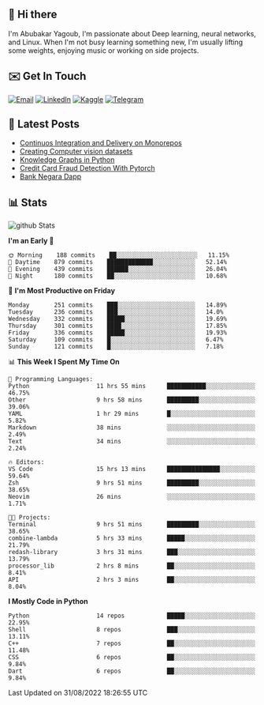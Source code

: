 ## 👋 Hi there

I'm Abubakar Yagoub, I'm passionate about Deep learning, neural networks, and
Linux. When I'm not busy learning something new, I'm usually lifting some
weights, enjoying music or working on side projects.

## ✉️ Get In Touch

[![Email](https://img.shields.io/badge/Email-f1f1f1?style=for-the-badge&logo=gmail&logoColor=0f111a)](mailto:git@blacksuan19.dev)
[![LinkedIn](https://img.shields.io/badge/LinkedIn-0077B5?style=for-the-badge&logo=linkedin&logoColor=white)](https://www.linkedin.com/in/blacksuan19/)
[![Kaggle](https://img.shields.io/badge/Kaggle-5acfff?style=for-the-badge&logo=kaggle&logoColor=white)](http://kaggle.com/abubakaryagob/)
[![Telegram](https://img.shields.io/badge/Telegram-2CA5E0?style=for-the-badge&logo=telegram&logoColor=white)](https://t.me/blacksuan19)

## 📩 Latest Posts

<!-- BLOG-POST-LIST:START -->
- [Continuos Integration and Delivery on Monorepos](http://blacksuan19.dev/blog/github-actions-monorepos/)
- [Creating Computer vision datasets](http://blacksuan19.dev/blog/creating-datasets/)
- [Knowledge Graphs in Python](http://blacksuan19.dev/projects/Knowledge_Graphs/)
- [Credit Card Fraud Detection With Pytorch](http://blacksuan19.dev/projects/credit-card-fraud-detection-with-pytorch/)
- [Bank Negara Dapp](http://blacksuan19.dev/projects/bank-negara/)
<!-- BLOG-POST-LIST:END -->

## 📊 Stats

![github Stats](https://github-readme-stats.vercel.app/api?username=blacksuan19&theme=github_dark&show_icons=true&count_private=true&custom_title=Github%20Stats&hide_border=true)

<!--START_SECTION:waka-->
**I'm an Early 🐤** 

```text
🌞 Morning    188 commits    ██░░░░░░░░░░░░░░░░░░░░░░░   11.15% 
🌆 Daytime    879 commits    █████████████░░░░░░░░░░░░   52.14% 
🌃 Evening    439 commits    ██████░░░░░░░░░░░░░░░░░░░   26.04% 
🌙 Night      180 commits    ██░░░░░░░░░░░░░░░░░░░░░░░   10.68%

```
📅 **I'm Most Productive on Friday** 

```text
Monday       251 commits    ███░░░░░░░░░░░░░░░░░░░░░░   14.89% 
Tuesday      236 commits    ███░░░░░░░░░░░░░░░░░░░░░░   14.0% 
Wednesday    332 commits    █████░░░░░░░░░░░░░░░░░░░░   19.69% 
Thursday     301 commits    ████░░░░░░░░░░░░░░░░░░░░░   17.85% 
Friday       336 commits    █████░░░░░░░░░░░░░░░░░░░░   19.93% 
Saturday     109 commits    █░░░░░░░░░░░░░░░░░░░░░░░░   6.47% 
Sunday       121 commits    █░░░░░░░░░░░░░░░░░░░░░░░░   7.18%

```


📊 **This Week I Spent My Time On** 

```text
💬 Programming Languages: 
Python                   11 hrs 55 mins      ███████████░░░░░░░░░░░░░░   46.75% 
Other                    9 hrs 58 mins       █████████░░░░░░░░░░░░░░░░   39.06% 
YAML                     1 hr 29 mins        █░░░░░░░░░░░░░░░░░░░░░░░░   5.82% 
Markdown                 38 mins             ░░░░░░░░░░░░░░░░░░░░░░░░░   2.49% 
Text                     34 mins             ░░░░░░░░░░░░░░░░░░░░░░░░░   2.24%

🔥 Editors: 
VS Code                  15 hrs 13 mins      ███████████████░░░░░░░░░░   59.64% 
Zsh                      9 hrs 51 mins       █████████░░░░░░░░░░░░░░░░   38.65% 
Neovim                   26 mins             ░░░░░░░░░░░░░░░░░░░░░░░░░   1.71%

🐱‍💻 Projects: 
Terminal                 9 hrs 51 mins       █████████░░░░░░░░░░░░░░░░   38.65% 
combine-lambda           5 hrs 33 mins       █████░░░░░░░░░░░░░░░░░░░░   21.79% 
redash-library           3 hrs 31 mins       ███░░░░░░░░░░░░░░░░░░░░░░   13.79% 
processor_lib            2 hrs 8 mins        ██░░░░░░░░░░░░░░░░░░░░░░░   8.41% 
API                      2 hrs 3 mins        ██░░░░░░░░░░░░░░░░░░░░░░░   8.04%

```

**I Mostly Code in Python** 

```text
Python                   14 repos            █████░░░░░░░░░░░░░░░░░░░░   22.95% 
Shell                    8 repos             ███░░░░░░░░░░░░░░░░░░░░░░   13.11% 
C++                      7 repos             ██░░░░░░░░░░░░░░░░░░░░░░░   11.48% 
CSS                      6 repos             ██░░░░░░░░░░░░░░░░░░░░░░░   9.84% 
Dart                     6 repos             ██░░░░░░░░░░░░░░░░░░░░░░░   9.84%

```



 Last Updated on 31/08/2022 18:26:55 UTC
<!--END_SECTION:waka-->
